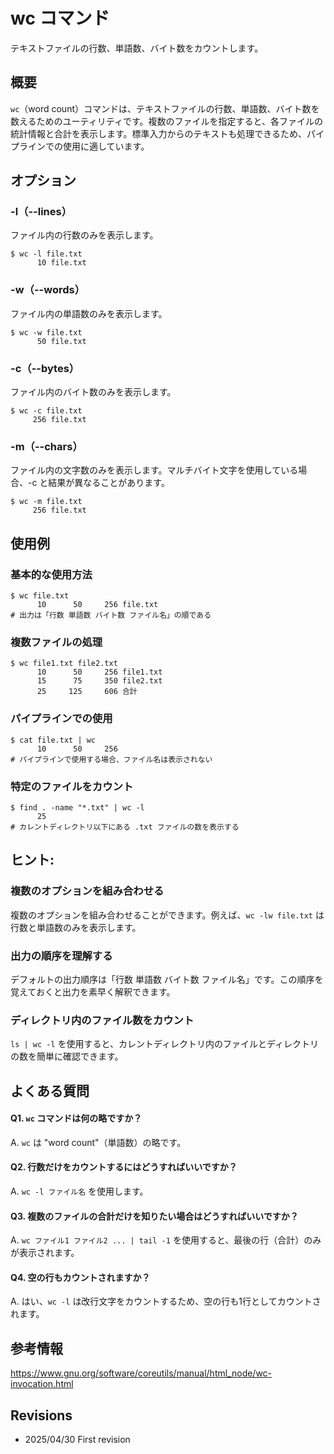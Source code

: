 # wc コマンド

テキストファイルの行数、単語数、バイト数をカウントします。

## 概要

`wc`（word count）コマンドは、テキストファイルの行数、単語数、バイト数を数えるためのユーティリティです。複数のファイルを指定すると、各ファイルの統計情報と合計を表示します。標準入力からのテキストも処理できるため、パイプラインでの使用に適しています。

## オプション

### **-l（--lines）**

ファイル内の行数のみを表示します。

```console
$ wc -l file.txt
      10 file.txt
```

### **-w（--words）**

ファイル内の単語数のみを表示します。

```console
$ wc -w file.txt
      50 file.txt
```

### **-c（--bytes）**

ファイル内のバイト数のみを表示します。

```console
$ wc -c file.txt
     256 file.txt
```

### **-m（--chars）**

ファイル内の文字数のみを表示します。マルチバイト文字を使用している場合、-c と結果が異なることがあります。

```console
$ wc -m file.txt
     256 file.txt
```

## 使用例

### 基本的な使用方法

```console
$ wc file.txt
      10      50     256 file.txt
# 出力は「行数 単語数 バイト数 ファイル名」の順である
```

### 複数ファイルの処理

```console
$ wc file1.txt file2.txt
      10      50     256 file1.txt
      15      75     350 file2.txt
      25     125     606 合計
```

### パイプラインでの使用

```console
$ cat file.txt | wc
      10      50     256
# パイプラインで使用する場合、ファイル名は表示されない
```

### 特定のファイルをカウント

```console
$ find . -name "*.txt" | wc -l
      25
# カレントディレクトリ以下にある .txt ファイルの数を表示する
```

## ヒント:

### 複数のオプションを組み合わせる

複数のオプションを組み合わせることができます。例えば、`wc -lw file.txt` は行数と単語数のみを表示します。

### 出力の順序を理解する

デフォルトの出力順序は「行数 単語数 バイト数 ファイル名」です。この順序を覚えておくと出力を素早く解釈できます。

### ディレクトリ内のファイル数をカウント

`ls | wc -l` を使用すると、カレントディレクトリ内のファイルとディレクトリの数を簡単に確認できます。

## よくある質問

#### Q1. `wc` コマンドは何の略ですか？
A. `wc` は "word count"（単語数）の略です。

#### Q2. 行数だけをカウントするにはどうすればいいですか？
A. `wc -l ファイル名` を使用します。

#### Q3. 複数のファイルの合計だけを知りたい場合はどうすればいいですか？
A. `wc ファイル1 ファイル2 ... | tail -1` を使用すると、最後の行（合計）のみが表示されます。

#### Q4. 空の行もカウントされますか？
A. はい、`wc -l` は改行文字をカウントするため、空の行も1行としてカウントされます。

## 参考情報

https://www.gnu.org/software/coreutils/manual/html_node/wc-invocation.html

## Revisions

- 2025/04/30 First revision